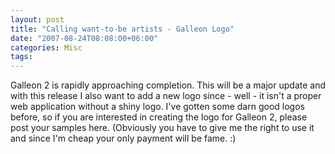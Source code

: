 ```yaml
---
layout: post
title: "Calling want-to-be artists - Galleon Logo"
date: "2007-08-24T08:08:00+06:00"
categories: Misc 
tags: 
---
```


Galleon 2 is rapidly approaching completion. This will be a major update and with this release I also want to add a new logo since - well - it isn't a proper web application without a shiny logo. I've gotten some darn good logos before, so if you are interested in creating the logo for Galleon 2, please post your samples here. (Obviously you have to give me the right to use it and since I'm cheap your only payment will be fame. :)